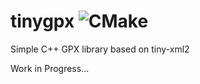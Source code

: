 # tinygpx ![CMake](https://github.com/NielsHygum/tinygpx/workflows/CMake/badge.svg?branch=master)
Simple C++ GPX library based on tiny-xml2

Work in Progress...
